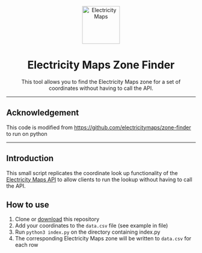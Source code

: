 <p align="center">
    <img alt="Electricity Maps" src="https://raw.githubusercontent.com/electricitymaps/electricitymaps-contrib/master/web/public/images/electricitymaps-icon.svg" width="100" />
</p>
<h1 align="center">
  Electricity Maps Zone Finder
</h1>

<p align="center">
This tool allows you to find the Electricity Maps zone for a set of coordinates without having to call the API.
</p>

---
## Acknowledgement
This code is modified from https://github.com/electricitymaps/zone-finder to run on python

---

## Introduction

This small script replicates the coordinate look up functionality of the [Electricity Maps API](https://docs.electricitymaps.com) to allow clients to run the lookup without having to call the API.

## How to use

1. Clone or [download](https://github.com/electricitymaps/zone-finder/archive/refs/heads/main.zip) this repository
2. Add your coordinates to the `data.csv` file (see example in file)
3. Run `python3 index.py` on the directory containing index.py
4. The corresponding Electricity Maps zone will be written to `data.csv` for each row
